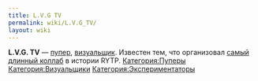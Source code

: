 ```yaml
---
title: L.V.G TV
permalink: wiki/L.V.G_TV/
layout: wiki
---
```


**L.V.G. TV** — [пупер](Пуперы "wikilink"),
[визуальщик](Визуальщики "wikilink"). Известен тем, что организовал
[самый длинный коллаб](https://youtu.be/FWrV1m7A3FE) в истории RYTP.
[Категория:Пуперы](Категория:Пуперы "wikilink")
[Категория:Визуальщики](Категория:Визуальщики "wikilink")
[Категория:Экспериментаторы](Категория:Экспериментаторы "wikilink")
